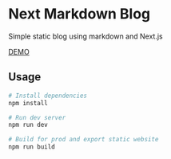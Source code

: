 # Next Markdown Blog

Simple static blog using markdown and Next.js

[DEMO](https://blog-nextjs-blue.vercel.app/)

## Usage

```bash
# Install dependencies
npm install

# Run dev server
npm run dev

# Build for prod and export static website
npm run build
```
